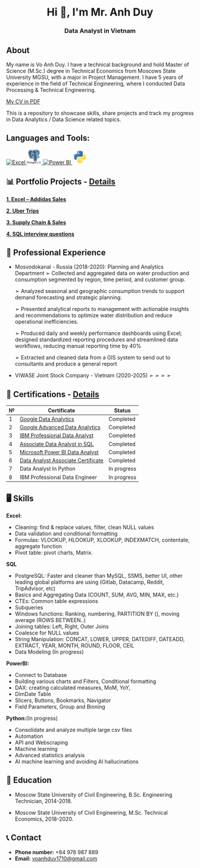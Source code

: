 <h1 align="center">Hi 👋, I'm Mr. Anh Duy</h1>
<h3 align="center">Data Analyst in Vietnam</h3>



## About
My name is Vo Anh Duy. I have a technical background and hold Master of Science (M.Sc.) degree in Technical Economics from Moscows State University MGSU, with a major in Project Management. I have 5 years of experience in the field of Technical Engineering, where I conducted Data Processing & Technical Engineering.


[My CV in PDF](TITS)

This is a repository to showcase skills, share projects and track my progress in Data Analytics / Data Science related topics.


<h2 align="left">Languages and Tools:</h3>
<p align="left">
  <a href="https://www.microsoft.com/en-us/microsoft-365/excel" target="_blank" rel="noreferrer">
    <img src="https://img.icons8.com/color/48/000000/microsoft-excel-2019.png" alt="Excel" title="Excel" width="40" height="40"/>
  </a>
  <a href="https://www.postgresql.org" target="_blank" rel="noreferrer">
    <img src="https://raw.githubusercontent.com/devicons/devicon/master/icons/postgresql/postgresql-original-wordmark.svg" alt="PostgreSQL" title="PostgreSQL" width="40" height="40"/>
  </a>
  <a href="https://powerbi.microsoft.com/" target="_blank" rel="noreferrer">
    <img src="https://img.icons8.com/color/48/000000/power-bi.png" alt="Power BI" title="Power BI" width="40" height="40"/>
  </a>
  <a href="https://www.python.org" target="_blank" rel="noreferrer">
    <img src="https://raw.githubusercontent.com/devicons/devicon/master/icons/python/python-original.svg" alt="Python" title="Python" width="40" height="40"/>
  </a>
</p>


## 📊 Portfolio Projects - [Details](https://github.com/voanhduy1710/Portfolio_projects)
[**1. Excel – Addidas Sales**](https://github.com/voanhduy1710/Portfolio_projects/tree/main/1.%20Excel%20-%20Addidas%20Sales)

[**2. Uber Trips**](https://github.com/voanhduy1710/Portfolio_projects/tree/main/2.%20Uber%20Trips)

[**3. Supply Chain & Sales**](https://github.com/voanhduy1710/Portfolio_projects/tree/main/3.%20Supply%20chain%20%26%20Sales)

[**4. SQL interview questions**](https://github.com/voanhduy1710/Portfolio_projects/blob/main/4.%20SQL_questions.md)

## 💼 Professional Experience
+ Mosvodokanal - Russia (2018-2020): Planning and Analytics Department
  ➢ Collected and aggregated data on water production and consumption segmented by region, time period, and customer group.
  
  ➢ Analyzed seasonal and geographic consumption trends to support demand forecasting and strategic planning.
  
  ➢ Presented analytical reports to management with actionable insights and recommendations to optimize water distribution and reduce operational inefficiencies.
  
  ➢ Produced daily and weekly performance dashboards using Excel; designed standardized reporting procedures and streamlined data workflows, reducing manual reporting time by 40%
  
  ➢ Extracted and cleaned data from a GIS system to send out to consultants and produce a general report
  
+ VIWASE Joint Stock Company - Vietnam (2020-2025)
  ➢
  ➢
  ➢
  ➢

## 🧾 Certifications - [Details](https://github.com/voanhduy1710/Certifications)

| № | Certificate                                       | Status        |
|---|--------------------------------------------------|--------------------------|
| 1 | [Google Data Analytics](https://coursera.org/share/3771af72e4ca6be3cd3a10aedbc024ac)                            | Completed       |
| 2 | [Google Advanced Data Analytics](https://www.coursera.org/account/accomplishments/professional-cert/3B7JBC6SXM0R)                   | Completed        |
| 3 | [IBM Professional Data Analyst](https://coursera.org/verify/professional-cert/WO42JQXIXNWP)                    | Completed       |
| 4 | [Associate Data Analyst in SQL](https://www.datacamp.com/completed/statement-of-accomplishment/track/ba33fb966f3a47b4908cbcddd706216242b73a16)                    | Completed        |
| 5 | [Microsoft Power BI Data Analyst](https://coursera.org/verify/professional-cert/UYM8N7BTOF65)                  | Completed   |
| 6 | [Data Analyst Associate Certificate](https://www.datacamp.com/certificate/DAA0013101408680)               | Completed      |
| 7 | Data Analyst In Python                           | In progress       |
| 8 | IBM Professional Data Engineer                   | In progress       |


## 🖥️ Skills
**Excel:**
+ Cleaning: find & replace values, filter, clean NULL values
+ Data validation and conditional formatting
+ Formulas: VLOOKUP, HLOOKUP, XLOOKUP, INDEXMATCH, contentate, aggregate function
+ Pivot table: pivot charts, Matrix.

**SQL**
+ PostgreSQL: Faster and cleaner than MySQL, SSMS, better UI, other leading global platforms are using (Gitlab, Datacamp, Reddit, TripAdvisor, etc)
+ Basics and Aggregating Data (COUNT, SUM, AVG, MIN, MAX, etc.)
+ CTEs: Common table expressions 
+ Subqueries
+ Windows functions: Ranking, numbering, PARTITION BY (), moving average (ROWS BETWEEN..)
+ Joining tables: Left, Right, Outer Joins
+ Coalesce for NULL values
+ String Manipulation: CONCAT, LOWER, UPPER, DATEDIFF, DATEADD, EXTRACT, YEAR, MONTH, ROUND, FLOOR, CEIL
+ Data Modeling (In progress)

**PowerBI:**
+ Connect to Database
+ Building various charts and Filters, Conditional formatting
+ DAX: creating calculated measures, MoM, YoY,
+ DimDate Table
+ Slicers, Buttons, Bookmarks, Navigator
+ Field Parameters, Group and Binning

**Python:**(In progress)
+ Consolidate and analyze multiple large csv files
+ Automation
+ API and Webscraping
+ Machine learning
+ Advanced statistics analysis
+ AI machine learning and avoiding AI hallucinations

## 🏫 Education

+ Moscow State University of Civil Engineering, B.Sc. Engineering Technician, 2014-2018.

+ Moscow State University of Civil Engineering, M.Sc. Technical Economics, 2018-2020.

## 📞 Contact

- **Phone number:** +84 978 987 889
- **Email:** voanhduy1710@gmail.com

